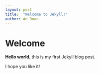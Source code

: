 ```yaml
---
layout: post
title:  "Welcome to Jekyll!"
author: An Doan
---
```


# Welcome

**Hello world**, this is my first Jekyll blog post.

I hope you like it!

